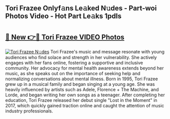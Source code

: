 ## Tori Frazee Onlyf𝚊ns Le𝚊ked N𝚞des - Part-woi Photos Video - Hot Part Le𝚊ks 1pdIs

# <h2><a href="http://ab99944.deff.icu/?id=Tori+Frazee">🔗 New 👉🔴 Tori Frazee VIDEO Photos</a></h2>

[![Tori Frazee N𝚞des](https://i.imgur.com/rIISA9y.gif)](http://ab99944.deff.icu/?id=Tori+Frazee)
Tori Frazee's music and message resonate with young audiences who find solace and strength in her vulnerability. She actively engages with her fans online, fostering a supportive and inclusive community. Her advocacy for mental health awareness extends beyond her music, as she speaks out on the importance of seeking help and normalizing conversations about mental illness. Born in 1995, Tori Frazee grew up in a musical family and began singing at a young age. She was heavily influenced by artists such as Adele, Florence + The Machine, and Lorde, and began writing her own songs as a teenager. After completing her education, Tori Frazee released her debut single "Lost in the Moment" in 2017, which quickly gained traction online and caught the attention of music industry professionals.
